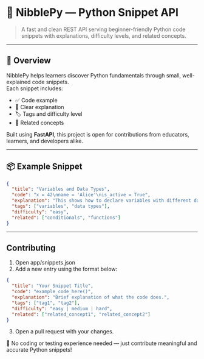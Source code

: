 # 🐍 NibblePy — Python Snippet API

> A fast and clean REST API serving beginner-friendly Python code snippets with explanations, difficulty levels, and related concepts.

---

## 🚀 Overview

NibblePy helps learners discover Python fundamentals through small, well-explained code snippets.  
Each snippet includes:

- ✅ Code example
- 📘 Clear explanation
- 🏷️ Tags and difficulty level
- 🔗 Related concepts

Built using **FastAPI**, this project is open for contributions from educators, learners, and developers alike.

---

## 📦 Example Snippet

```json
{
  "title": "Variables and Data Types",
  "code": "x = 42\nname = 'Alice'\nis_active = True",
  "explanation": "This shows how to declare variables with different data types in Python.",
  "tags": ["variables", "data types"],
  "difficulty": "easy",
  "related": ["conditionals", "functions"]
}
```

---

## Contributing

1. Open app/snippets.json
2. Add a new entry using the format below:

```json
{
  "title": "Your Snippet Title",
  "code": "example_code_here()",
  "explanation": "Brief explanation of what the code does.",
  "tags": ["tag1", "tag2"],
  "difficulty": "easy | medium | hard",
  "related": ["related_concept1", "related_concept2"]
}
```
3. Open a pull request with your changes.

📌 No coding or testing experience needed — just contribute meaningful and accurate Python snippets!